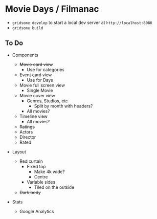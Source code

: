 # Movie Days / Filmanac

- `gridsome develop` to start a local dev server at `http://localhost:8080`
- `gridsome build`

## To Do

- Components
  - ~~Movie card view~~
    - Use for categories
  - ~~Event card view~~
    - Use for Days
  - Movie full screen view
    - Single Movie
  - Movie cover view
    - Genres, Studios, etc
      - Split by month with headers?
    - All movies?
  - Timeline view
    - All movies?
  - ~~Ratings~~
  - Actors
  - Director
  - Rated

- Layout
  - Red curtain
    - Fixed top
      - Make 4k wide?
      - Centre
    - Variable sides
      - Tiled on the outside
  - ~~Dark body~~

- Stats
  - Google Analytics
